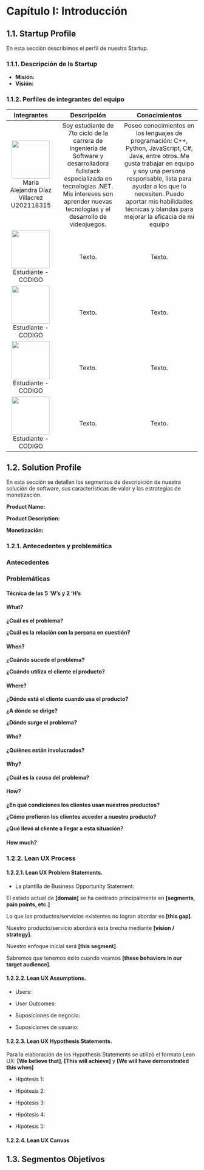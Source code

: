 # Capítulo I: Introducción

## 1.1. Startup Profile

En esta sección describimos el perfil de nuestra Startup.

### 1.1.1. Descripción de la Startup

* **Misión:**
* **Visión:**


### 1.1.2. Perfiles de integrantes del equipo

<table style="text-align:center">
    <thead>
        <tr>
            <th>Integrantes</th>
            <th>Descripción</th>
            <th>Conocimientos</th>
        </tr>
    </thead>
    <body >
        <tr>
            <!-- DATOS del integrante 1-->
            <td > 
            <img src="" height="100"> 
            <br>María  Alejandra Díaz Villacrez U202118315 
            </td>
            <!-- DESCRIPCIÓN del integrante 1-->
            <td >Soy estudiante de 7to ciclo de la carrera de Ingeniería de Software y desarrolladora fullstack especializada en tecnologías .NET. Mis intereses son aprender nuevas tecnologías y el desarrollo de videojuegos.</td>
            <!-- CONOCIMIENTOS del integrante 1-->
            <td>Poseo conocimientos en los lenguajes de programación: C++, Python, JavaScript, C#, Java, entre otros. Me gusta trabajar en equipo y soy una persona responsable, lista para ayudar a los que lo necesiten. Puedo aportar mis habilidades técnicas y blandas para mejorar la eficacia de mi equipo</td>
        </tr>
        <tr>
            <!-- DATOS del integrante 2-->
            <td>
            <img src="" height="100">
            <br>Estudiante - CODIGO
            </td>
            <!-- DESCRIPCIÓN del integrante 2-->
            <td>Texto.</td>
            <!-- CONOCIMIENTOS del integrante 2-->
            <td>Texto.</td>
        </tr>
        <tr>
            <!-- DATOS del integrante 3-->
            <td>
            <img src="" height="100">
            <br>Estudiante - CODIGO
            </td>
            <!-- DESCRIPCIÓN del integrante 2-->
            <td>Texto.</td>
            <!-- CONOCIMIENTOS del integrante 2-->
            <td>Texto.</td>
        </tr>
        <tr>
            <!-- DATOS del integrante 4-->
            <td>
            <img src="" height="100">
            <br>Estudiante - CODIGO
            </td>
            <!-- DESCRIPCIÓN del integrante 2-->
            <td>Texto.</td>
            <!-- CONOCIMIENTOS del integrante 2-->
            <td>Texto.</td>
        </tr>
        <tr>
            <!-- DATOS del integrante 5-->
            <td>
            <img src="" height="100">
            <br>Estudiante - CODIGO
            </td>
            <!-- DESCRIPCIÓN del integrante 2-->
            <td>Texto.</td>
            <!-- CONOCIMIENTOS del integrante 2-->
            <td>Texto.</td>
        </tr>
    </body>
</table>

## 1.2. Solution Profile

En esta sección se detallan los segmentos de descripición de nuestra solución de software, sus características de valor y las estrategias de monetización.

**Product Name:**


**Product Description:**

**Monetización:**


### 1.2.1. Antecedentes y problemática

### Antecedentes

### Problemáticas

#### Técnica de las 5 ‘W’s y 2 ‘H’s

#### What?

**¿Cuál es el problema?**


**¿Cuál es la relación con la persona en cuestión?**


#### When?

**¿Cuándo sucede el problema?**


**¿Cuándo utiliza el cliente el producto?**


#### Where?

**¿Dónde está el cliente cuando usa el producto?**


**¿A dónde se dirige?**


**¿Dónde surge el problema?**


#### Who?

**¿Quiénes están involucrados?**


#### Why?

**¿Cuál es la causa del problema?**


#### How?

**¿En qué condiciones los clientes usan nuestros productos?**


**¿Cómo prefieren los clientes acceder a nuestro producto?**


**¿Qué llevó al cliente a llegar a esta situación?**


#### How much?


### 1.2.2. Lean UX Process


#### 1.2.2.1. Lean UX Problem Statements.


- La plantilla de Business Opportunity Statement:  

El estado actual de **[domain]** se ha centrado principalmente en **[segments, pain points, etc.]** 
 
Lo que los productos/servicios existentes no logran abordar es **[this gap]**. 
 
Nuestro producto/servicio abordará esta brecha mediante **[vision / strategy]**. 
 
Nuestro enfoque inicial será **[this segment]**. 
 
Sabremos que tenemos éxito cuando veamos **[these behaviors in our target audience]**. 
 
#### 1.2.2.2. Lean UX Assumptions.

- Users:
  

- User Outcomes:


- Suposiciones de negocio:

- Suposiciones de usuario:


#### 1.2.2.3. Lean UX Hypothesis Statements.
Para la elaboración de los Hypothesis Statements se utilizó el formato Lean UX: **[We believe that]**, **[This will achieve]** y **[We will have demonstrated this when]**

- Hipótesis 1:
  

- Hipótesis 2:


- Hipótesis 3:
  

- Hipótesis 4:
  

- Hipótesis 5:
  

#### 1.2.2.4. Lean UX Canvas


## 1.3. Segmentos Objetivos
